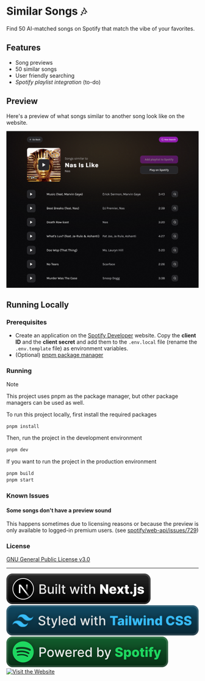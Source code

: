 # Similar Songs 🎶

Find 50 AI-matched songs on Spotify that match the vibe of your favorites.

## Features

- Song previews
- 50 similar songs
- User friendly searching
- _Spotify playlist integration_ (to-do)

## Preview

Here's a preview of what songs similar to another song look like on the website.

<a aria-label="Similar Songs preview" href="https://similar-songs.itsbruno.dev/song/3gY6tiCNsuVi6s8kPV6aQg">
  <img src="assets/preview.png">
</a>

## Running Locally

### Prerequisites

- Create an application on the [Spotify Developer](https://developer.spotify.com/dashboard/create) website. Copy the **client ID** and the **client secret** and add them to the `.env.local` file (rename the `.env.template` file) as environment variables.
- (Optional) [pnpm package manager](https://pnpm.io)

### Running

> [!NOTE]  
> This project uses pnpm as the package manager, but other package managers can be used as well.

To run this project locally, first install the required packages

```bash
pnpm install
```

Then, run the project in the development environment

```bash
pnpm dev
```

If you want to run the project in the production environment

```bash
pnpm build
pnpm start
```

### Known Issues

#### Some songs don't have a preview sound

This happens sometimes due to licensing reasons or because the preview is only available to logged-in premium users. (see [spotify/web-api/issues/729](https://github.com/spotify/web-api/issues/729#issuecomment-349758014))

### License

[GNU General Public License v3.0](https://choosealicense.com/licenses/gpl-3.0/)

---

<a href="https://nextjs.org"><img src="assets/badges/built-with-nextjs.svg" alt="Built with Next.js"></a>
<a href="https://tailwindcss.com"><img src="assets/badges/styled-with-tailwindcss.svg" alt="Styled with Tailwind CSS"></a>
<a href="https://spotify.com"><img src="assets/badges/powered-by-spotify.svg" alt="Powered by Spotify"></a>
<a href="https://similar-songs.itsbruno.dev"><img src="https://cdn.jsdelivr.net/npm/@intergrav/devins-badges@3/assets/compact/documentation/website_vector.svg" alt="Visit the Website"></a>

